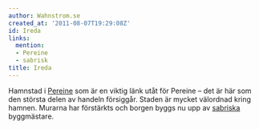 ```yaml
---
author: Wahnstrom.se
created_at: '2011-08-07T19:29:08Z'
id: Ireda
links:
  mention:
  - Pereine
  - sabrisk
title: Ireda
---
```


Hamnstad i [Pereine] som är en viktig länk utåt för Pereine – det är här som den största delen av
handeln försiggår. Staden är mycket välordnad kring hamnen. Murarna har förstärkts och borgen byggs
nu upp av [sabriska] byggmästare.

  [Pereine]: Pereine
  [sabriska]: sabrisk